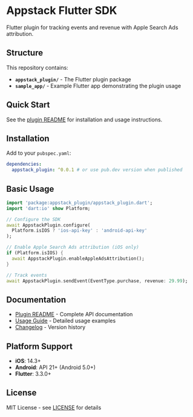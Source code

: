 # Appstack Flutter SDK

Flutter plugin for tracking events and revenue with Apple Search Ads attribution.

## Structure

This repository contains:

- **`appstack_plugin/`** - The Flutter plugin package
- **`sample_app/`** - Example Flutter app demonstrating the plugin usage

## Quick Start

See the [plugin README](./appstack_plugin/README.md) for installation and usage instructions.

## Installation

Add to your `pubspec.yaml`:

```yaml
dependencies:
  appstack_plugin: ^0.0.1 # or use pub.dev version when published
```

## Basic Usage

```dart
import 'package:appstack_plugin/appstack_plugin.dart';
import 'dart:io' show Platform;

// Configure the SDK
await AppstackPlugin.configure(
  Platform.isIOS ? 'ios-api-key' : 'android-api-key'
);

// Enable Apple Search Ads attribution (iOS only)
if (Platform.isIOS) {
  await AppstackPlugin.enableAppleAdsAttribution();
}

// Track events
await AppstackPlugin.sendEvent(EventType.purchase, revenue: 29.99);
```

## Documentation

- [Plugin README](./appstack_plugin/README.md) - Complete API documentation
- [Usage Guide](./appstack_plugin/USAGE.md) - Detailed usage examples
- [Changelog](./appstack_plugin/CHANGELOG.md) - Version history

## Platform Support

- **iOS**: 14.3+
- **Android**: API 21+ (Android 5.0+)
- **Flutter**: 3.3.0+

## License

MIT License - see [LICENSE](./appstack_plugin/LICENSE) for details
